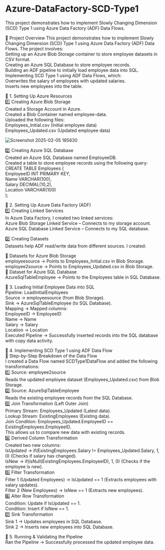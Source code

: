 # Azure-DataFactory-SCD-Type1
This project demonstrates how to implement Slowly Changing Dimension (SCD) Type 1 using Azure Data Factory (ADF) Data Flows.

🚀 Project Overview
This project demonstrates how to implement Slowly Changing Dimension (SCD) Type 1 using Azure Data Factory (ADF) Data Flows. The project involves:<br>
Setting up an Azure Blob Storage container to store employee datasets in CSV format.<br>
Creating an Azure SQL Database to store employee records.<br>
Building an ADF pipeline to initially load employee data into SQL.<br>
Implementing SCD Type 1 using ADF Data Flows, which:<br>
Overwrites the salary of employees with updated salaries.<br>
Inserts new employees into the table.


📌 1. Setting Up Azure Resources<br>
1️⃣ Creating Azure Blob Storage<br>
Created a Storage Account in Azure.<br>
Created a Blob Container named employee-data.<br>
Uploaded the following files:<br>
Employees_Initial.csv (Initial employee data)<br>
Employees_Updated.csv (Updated employee data)

![Screenshot 2025-02-05 185630](https://github.com/user-attachments/assets/f01a3d64-4d58-4d9e-8311-06910dace894)



2️⃣ Creating Azure SQL Database<br>
Created an Azure SQL Database named EmployeeDB.<br>
Created a table to store employee records using the following query:<br>
CREATE TABLE Employees (<br>
    EmployeeID INT PRIMARY KEY,<br>
    Name VARCHAR(100),<br>
    Salary DECIMAL(10,2),<br>
    Location VARCHAR(100)<br>
);


📌 2. Setting Up Azure Data Factory (ADF)<br>
1️⃣ Creating Linked Services<br>
In Azure Data Factory, I created two linked services:<br>
Azure Blob Storage Linked Service – Connects to my storage account.<br>
Azure SQL Database Linked Service – Connects to my SQL database.


2️⃣ Creating Datasets<br>
Datasets help ADF read/write data from different sources. I created:<br>

🔹 Datasets for Azure Blob Storage<br>
employeesource → Points to Employees_Initial.csv in Blob Storage.<br>
employee2source → Points to Employees_Updated.csv in Blob Storage.<br>
🔹 Dataset for Azure SQL Database<br>
AzureSqlTableEmployee → Points to the Employees table in SQL Database.


📌 3. Loading Initial Employee Data into SQL<br>
Pipeline: LoadInitialEmployees<br>
Source → employeesource (from Blob Storage).<br>
Sink → AzureSqlTableEmployee (to SQL Database).<br>
Mapping → Mapped columns:<br>
EmployeeID → EmployeeID<br>
Name → Name<br>
Salary → Salary<br>
Location → Location<br>
Executed Pipeline → Successfully inserted records into the SQL database with copy data activity.


📌 4. Implementing SCD Type 1 using ADF Data Flow<br>
🔹 Step-by-Step Breakdown of the Data Flow<br>
I created a Data Flow named SCDType1DataFlow and added the following transformations:<br>
1️⃣ Source: employee2source<br>
Reads the updated employee dataset (Employees_Updated.csv) from Blob Storage.<br>
2️⃣ Source: AzureSqlTableEmployee<br>
Reads the existing employee records from the SQL Database.<br>
3️⃣ Join Transformation (Left Outer Join)<br>
Primary Stream: Employees_Updated (Latest data).<br>
Lookup Stream: ExistingEmployees (Existing data).<br>
Join Condition: Employees_Updated.EmployeeID == ExistingEmployees.EmployeeID.<br>
This allows us to compare new data with existing records.<br>
4️⃣ Derived Column Transformation<br>
Created two new columns:<br>
IsUpdated → if(ExistingEmployees.Salary != Employees_Updated.Salary, 1, 0) (Checks if salary has changed).<br>
IsNew → if(isNull(ExistingEmployees.EmployeeID), 1, 0) (Checks if the employee is new).<br>
5️⃣ Filter Transformation<br>
Filter 1 (Updated Employees) → IsUpdated == 1 (Extracts employees with salary updates).<br>
Filter 2 (New Employees) → IsNew == 1 (Extracts new employees).<br>
6️⃣ Alter Row Transformation<br>
Condition: Update if IsUpdated == 1.<br>
Condition: Insert if IsNew == 1.<br>
7️⃣ Sink Transformation<br>
Sink 1 → Updates employees in SQL Database.<br>
Sink 2 → Inserts new employees into SQL Database.


📌 5. Running & Validating the Pipeline<br>
Ran the Pipeline → Successfully processed the updated employee data.<br>

